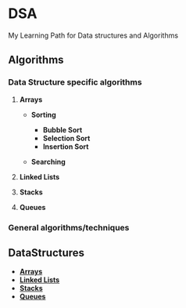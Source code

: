 # DSA

My Learning Path for Data structures and Algorithms

## Algorithms

### Data Structure specific algorithms

1. **Arrays**

   - **Sorting**

     - **Bubble Sort**
     - **Selection Sort**
     - **Insertion Sort**

   - **Searching**

2. **Linked Lists**

3. **Stacks**

4. **Queues**

### General algorithms/techniques

## DataStructures

- [**Arrays**](#arrays)
- [**Linked Lists**](#linked-lists)
- [**Stacks**](#stacks)
- [**Queues**](#queues)
